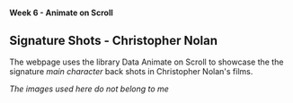 #### Week 6 - Animate on Scroll
## Signature Shots - Christopher Nolan

The webpage uses the library Data Animate on Scroll to showcase the the signature _main character_ back shots in Christopher Nolan's films. 


_The images used here do not belong to me_

